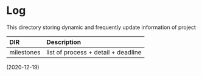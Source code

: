 # Log
This directory storing dynamic and frequently update information of project

| DIR | Description |
|:----|:------------|
| milestones | list of process + detail + deadline |

(2020-12-19)
